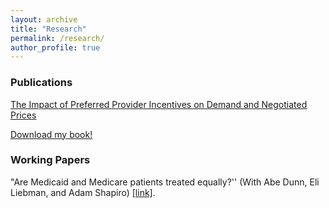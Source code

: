 ```yaml
---
layout: archive
title: "Research"
permalink: /research/
author_profile: true
---
```


### Publications

<span style="text-decoration:underline"> [The Impact of Preferred Provider Incentives on Demand and Negotiated Prices](link) </span>

[Download my book!](/files/preferred_provider_incentives_demand_negotiated_prices_ACKLEY.pdf)
### Working Papers

"Are Medicaid and Medicare patients treated equally?'' (With Abe Dunn, Eli Liebman, and Adam Shapiro) 
[[link]](https://www.frbsf.org/wp-content/uploads/wp2024-14.pdf "medicaid_duals").

